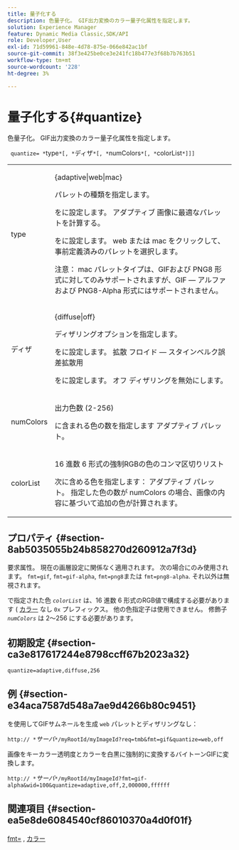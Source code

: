 ```yaml
---
title: 量子化する
description: 色量子化。 GIF出力変換のカラー量子化属性を指定します。
solution: Experience Manager
feature: Dynamic Media Classic,SDK/API
role: Developer,User
exl-id: 71d59961-848e-4d78-875e-066e842ac1bf
source-git-commit: 38f3e425be0ce3e241fc18b477e3f68b7b763b51
workflow-type: tm+mt
source-wordcount: '228'
ht-degree: 3%

---
```


# 量子化する{#quantize}

色量子化。 GIF出力変換のカラー量子化属性を指定します。

` quantize= *`type`*[, *`ディザ`*[, *`numColors`*[, *`colorList`*]]]`

<table id="table_A669A9058C8043A5BAE80B03A13B015B"> 
 <tbody> 
  <tr> 
   <td colname="col1"> <p> <span class="codeph"> <span class="varname"> type </span> </span> </p> </td> 
   <td colname="col2"> <p> <span class="codeph"> {adaptive|web|mac} </span> </p> <p>パレットの種類を指定します。 </p> <p>をに設定します。 <span class="codeph"> アダプティブ </span> 画像に最適なパレットを計算する。 </p> <p>をに設定します。 <span class="codeph"> web </span> または <span class="codeph"> mac </span> をクリックして、事前定義済みのパレットを選択します。 </p> <p> <p>注意： <span class="codeph"> mac </span> パレットタイプは、GIFおよび PNG8 形式に対してのみサポートされますが、GIF — アルファおよび PNG8-Alpha 形式にはサポートされません。 </p> </p> </td> 
  </tr> 
  <tr> 
   <td colname="col1"> <p> <span class="codeph"> <span class="varname"> ディザ </span> </span> </p> </td> 
   <td colname="col2"> <p> <span class="codeph"> {diffuse|off} </span> </p> <p>ディザリングオプションを指定します。 </p> <p>をに設定します。 <span class="codeph"> 拡散 </span> フロイド — スタインベルク誤差拡散用 </p> <p>をに設定します。 <span class="codeph"> オフ </span> ディザリングを無効にします。 </p> </td> 
  </tr> 
  <tr> 
   <td colname="col1"> <p> <span class="codeph"> <span class="varname"> numColors </span> </span> </p> </td> 
   <td colname="col2"> <p>出力色数 (2-256) </p> <p>に含まれる色の数を指定します <span class="codeph"> アダプティブ </span> パレット。 </p> </td> 
  </tr> 
  <tr> 
   <td colname="col1"> <p> <span class="codeph"> <span class="varname"> colorList </span> </span> </p> </td> 
   <td colname="col2"> <p>16 進数 6 形式の強制RGBの色のコンマ区切りリスト </p> <p>次に含める色を指定します： <span class="codeph"> アダプティブ </span> パレット。 指定した色の数が <span class="codeph"> <span class="varname"> numColors </span> </span>の場合、画像の内容に基づいて追加の色が計算されます。 </p> </td> 
  </tr> 
 </tbody> 
</table>

## プロパティ {#section-8ab5035055b24b858270d260912a7f3d}

要求属性。 現在の画層設定に関係なく適用されます。 次の場合にのみ使用されます。 `fmt=gif`, `fmt=gif-alpha`, `fmt=png8`または `fmt=png8-alpha`. それ以外は無視されます。

で指定された色 *`colorList`* は、16 進数 6 形式のRGB値で構成する必要があります ( [カラー](/help/aem-is-ir-api/is-api/http-ref/image-serving-api-ref/c-http-protocol-reference/c-command-reference/r-color-commandref.md) なし `0x` プレフィックス。 他の色指定子は使用できません。 修飾子 *`numColors`* は 2～256 にする必要があります。

## 初期設定 {#section-ca3e817617244e8798ccff67b2023a32}

`quantize=adaptive,diffuse,256`

## 例 {#section-e34aca7587d548a7ae9d4266b80c9451}

を使用してGIFサムネールを生成 `web` パレットとディザリングなし：

`http:// *`*サーバ*`*/myRootId/myImageId?req=tmb&fmt=gif&quantize=web,off`

画像をキーカラー透明度とカラーを白黒に強制的に変換するバイトーンGIFに変換します。

`http:// *`*サーバ*`*/myRootId/myImageId?fmt=gif-alpha&wid=100&quantize=adaptive,off,2,000000,ffffff`

## 関連項目 {#section-ea5e8de6084540cf86010370a4d0f01f}

[fmt=](../../../../../is-api/http-ref/image-serving-api-ref/c-http-protocol-reference/c-command-reference/r-is-http-fmt.md#reference-cdf10043423b45ba9fe15157fb3ae37a) , [カラー](/help/aem-is-ir-api/is-api/http-ref/image-serving-api-ref/c-http-protocol-reference/c-data-types/r-is-http-color.md)
